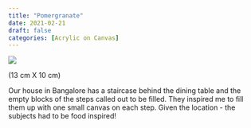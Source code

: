 ```yaml
---
title: "Pomergranate"
date: 2021-02-21
draft: false
categories: [Acrylic on Canvas]
---
```


![](../../static/images/2021/02/pomergranate.jpg)

(13 cm X 10 cm)

Our house in Bangalore has a staircase behind the dining table and the empty blocks of the steps called out to be filled. They inspired me to fill them up with one small canvas on each step. Given the location - the subjects had to be food inspired!